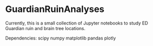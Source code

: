# GuardianRuinAnalyses
Currently, this is a small collection of Jupyter notebooks to study ED Guardian ruin and brain tree locations.

Dependencies:
scipy
numpy
matplotlib
pandas
plotly
